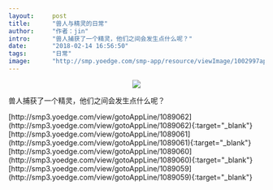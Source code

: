 ```yaml
---
layout:     post
title:      "兽人与精灵的日常"
author:     "作者：jin"
intro:      "兽人捕获了一个精灵，他们之间会发生点什么呢？"
date:       "2018-02-14 16:56:50"
tags:       "日常"
image:      "http://smp.yoedge.com/smp-app/resource/viewImage/1002997appline.png"
---
```

<div style="text-align: center">
<p><img src="http://smp.yoedge.com/smp-app/resource/viewImage/1002997appline.png"/></p>
</div>
<p class="post-meta">
<span>兽人捕获了一个精灵，他们之间会发生点什么呢？</span>
</p>
[http://smp3.yoedge.com/view/gotoAppLine/1089062](http://smp3.yoedge.com/view/gotoAppLine/1089062){:target="_blank"}
[http://smp3.yoedge.com/view/gotoAppLine/1089061](http://smp3.yoedge.com/view/gotoAppLine/1089061){:target="_blank"}
[http://smp3.yoedge.com/view/gotoAppLine/1089060](http://smp3.yoedge.com/view/gotoAppLine/1089060){:target="_blank"}
[http://smp3.yoedge.com/view/gotoAppLine/1089059](http://smp3.yoedge.com/view/gotoAppLine/1089059){:target="_blank"}


